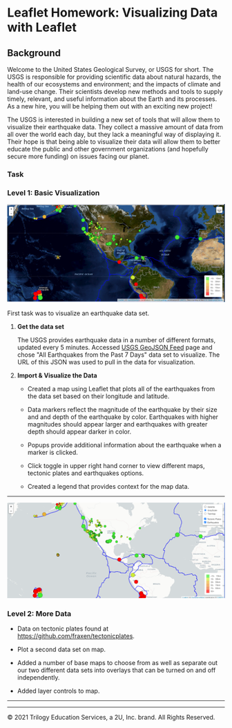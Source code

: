 # Leaflet Homework: Visualizing Data with Leaflet

## Background



Welcome to the United States Geological Survey, or USGS for short. The USGS is responsible for providing scientific data about natural hazards, the health of our ecosystems and environment; and the impacts of climate and land-use change. Their scientists develop new methods and tools to supply timely, relevant, and useful information about the Earth and its processes. As a new hire, you will be helping them out with an exciting new project!

The USGS is interested in building a new set of tools that will allow them to visualize their earthquake data. They collect a massive amount of data from all over the world each day, but they lack a meaningful way of displaying it. Their hope is that being able to visualize their data will allow them to better educate the public and other government organizations (and hopefully secure more funding) on issues facing our planet.



### Task

### Level 1: Basic Visualization

![topologyMap](Images/topologyMap.png)


First task was to visualize an earthquake data set.

1. **Get the data set**

   

   The USGS provides earthquake data in a number of different formats, updated every 5 minutes. Accessed [USGS GeoJSON Feed](http://earthquake.usgs.gov/earthquakes/feed/v1.0/geojson.php) page and chose "All Earthquakes from the Past 7 Days" data set to visualize. The URL of this JSON was used to pull in the data for visualization.



2. **Import & Visualize the Data**

   * Created a map using Leaflet that plots all of the earthquakes from the data set based on their longitude and latitude.

   * Data markers reflect the magnitude of the earthquake by their size and and depth of the earthquake by color. Earthquakes with higher magnitudes should appear larger and      earthquakes with greater depth should appear darker in color.

   * Popups provide additional information about the earthquake when a marker is clicked.
   * Click toggle in upper right hand corner to view different maps, tectonic plates and earthquakes options.

   * Created a legend that provides context for the map data.

   

- - -

![greyscaleMap](Images/greyscaleMap.png)

### Level 2: More Data

* Data on tectonic plates found at <https://github.com/fraxen/tectonicplates>.

* Plot a second data set on map.

* Added a number of base maps to choose from as well as separate out our two different data sets into overlays that can be turned on and off independently.

* Added layer controls to map.

- - -

___
© 2021  Trilogy Education Services, a 2U, Inc. brand. All Rights Reserved.	
